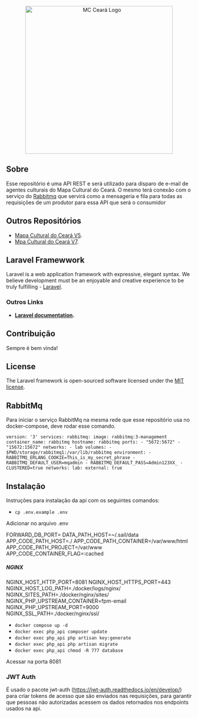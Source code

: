 <p align="center"><a href="https://mapacultural.secult.ce.gov.br/" target="_blank"><img src="https://mapacultural.secult.ce.gov.br/assets/img/logo-ceara-2396208294-1680122696.png" width="400" alt="MC Ceará Logo"></a></p>


## Sobre

Esse repositório é uma API REST e será utilizado para disparo de e-mail de agentes culturais do Mapa Cultural do Ceará. O mesmo terá conexão com o serviço do [Rabbitmq](https://github.com/rabbitmq) que servirá como a mensageria e fila para todas as requisições de um produtor para essa API que será o consumidor

## Outros Repositórios

- [Mapa Cultural do Ceará V5](https://laravel.com/docs/routing).
- [Mpa Cultural do Ceará V7](https://laravel.com/docs/container).

## Laravel Framewwork

Laravel is a web application framework with expressive, elegant syntax. We believe development must be an enjoyable and creative experience to be truly fulfilling - [Laravel](https://laravel.com).

### Outros Links

- **[Laravel documentation](https://laravel.com/docs/contributions).**

## Contribuição

Sempre é bem vinda!

## License

The Laravel framework is open-sourced software licensed under the [MIT license](https://opensource.org/licenses/MIT).

## RabbitMq

Para iniciar o serviço RabbitMq na mesma rede que esse repositório usa no docker-compose, deve rodar esse comando.

``
version: '3'
services:
  rabbitmq:
    image: rabbitmq:3-management
    container_name: rabbitmq
    hostname: rabbitmq
    ports:
      - "5672:5672"
      - "15672:15672"
    networks:
      - lab
    volumes:
      - $PWD/storage/rabbitmq1:/var/lib/rabbitmq
    environment:
      - RABBITMQ_ERLANG_COOKIE=This_is_my_secret_phrase
      - RABBITMQ_DEFAULT_USER=mqadmin
      - RABBITMQ_DEFAULT_PASS=Admin123XX_
      - CLUSTERED=true
networks:
  lab:
    external: true
``

## Instalação

Instruções para instalação da api com os seguintes comandos:

- `cp .env.example .env`

Adicionar no arquivo .env

FORWARD_DB_PORT=
DATA_PATH_HOST=~/.sail/data
APP_CODE_PATH_HOST=./
APP_CODE_PATH_CONTAINER=/var/www/html
APP_CODE_PATH_PROJECT=/var/www
APP_CODE_CONTAINER_FLAG=:cached

##### NGINX #################################################

NGINX_HOST_HTTP_PORT=8081
NGINX_HOST_HTTPS_PORT=443
NGINX_HOST_LOG_PATH=./docker/logs/nginx/
NGINX_SITES_PATH=./docker/nginx/sites/
NGINX_PHP_UPSTREAM_CONTAINER=fpm-email
NGINX_PHP_UPSTREAM_PORT=9000
NGINX_SSL_PATH=./docker/nginx/ssl/

- `docker compose up -d`
- `docker exec php_api composer update`
- `docker exec php_api php artisan key:generate`
- `docker exec php_api php artisan migrate`
- `docker exec php_api chmod -R 777 database`

Acessar na porta 8081

### JWT Auth

É usado o pacote jwt-auth (https://jwt-auth.readthedocs.io/en/develop/) para criar tokens de acesso que são enviados nas requisições, para garantir que pessoas não autorizadas acessem os dados retornados nos endpoints usados na api.

